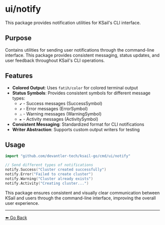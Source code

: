 # ui/notify

This package provides notification utilities for KSail's CLI interface.

## Purpose

Contains utilities for sending user notifications through the command-line interface. This package provides consistent messaging, status updates, and user feedback throughout KSail's CLI operations.

## Features

- **Colored Output**: Uses `fatih/color` for colored terminal output
- **Status Symbols**: Provides consistent symbols for different message types:
  - `✔` - Success messages (SuccessSymbol)
  - `✗` - Error messages (ErrorSymbol)  
  - `⚠` - Warning messages (WarningSymbol)
  - `►` - Activity messages (ActivitySymbol)
- **Consistent Messaging**: Standardized format for CLI notifications
- **Writer Abstraction**: Supports custom output writers for testing

## Usage

```go
import "github.com/devantler-tech/ksail-go/cmd/ui/notify"

// Send different types of notifications
notify.Success("Cluster created successfully")
notify.Error("Failed to create cluster")
notify.Warning("Cluster already exists")
notify.Activity("Creating cluster...")
```

This package ensures consistent and visually clear communication between KSail and users through the command-line interface, improving the overall user experience.

---

[⬅️ Go Back](../../README.md)